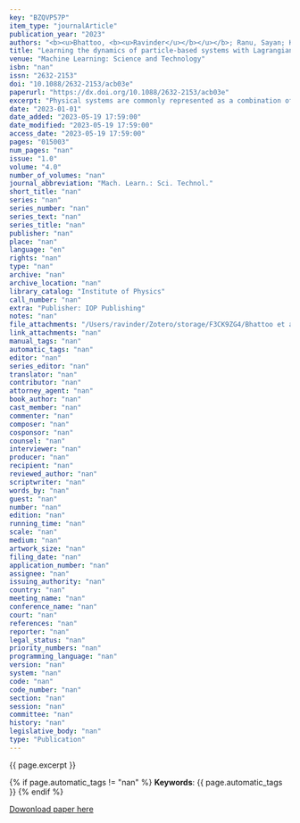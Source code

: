 ```yaml
---
key: "BZQVP57P"
item_type: "journalArticle"
publication_year: "2023"
authors: "<b><u>Bhattoo, <b><u>Ravinder</u></b></u></b>; Ranu, Sayan; Krishnan, N. M. Anoop"
title: "Learning the dynamics of particle-based systems with Lagrangian graph neural networks"
venue: "Machine Learning: Science and Technology"
isbn: "nan"
issn: "2632-2153"
doi: "10.1088/2632-2153/acb03e"
paperurl: "https://dx.doi.org/10.1088/2632-2153/acb03e"
excerpt: "Physical systems are commonly represented as a combination of particles, the individual dynamics of which govern the system dynamics. However, traditional approaches require the knowledge of several abstract quantities such as the energy or force to infer the dynamics of these particles. Here, we present a framework, namely, Lagrangian graph neural network (LGnn), that provides a strong inductive bias to learn the Lagrangian of a particle-based system directly from the trajectory. We test our approach on challenging systems with constraints and drag—LGnn outperforms baselines such as feed-forward Lagrangian neural network (Lnn) with improved performance. We also show the zero-shot generalizability of the system by simulating systems two orders of magnitude larger than the trained one and also hybrid systems that are unseen by the model, a unique feature. The graph architecture of LGnn significantly simplifies the learning in comparison to Lnn with ∼25 times better performance on ∼20 times smaller amounts of data. Finally, we show the interpretability of LGnn, which directly provides physical insights on drag and constraint forces learned by the model. LGnn can thus provide a fillip toward understanding the dynamics of physical systems purely from observable quantities."
date: "2023-01-01"
date_added: "2023-05-19 17:59:00"
date_modified: "2023-05-19 17:59:00"
access_date: "2023-05-19 17:59:00"
pages: "015003"
num_pages: "nan"
issue: "1.0"
volume: "4.0"
number_of_volumes: "nan"
journal_abbreviation: "Mach. Learn.: Sci. Technol."
short_title: "nan"
series: "nan"
series_number: "nan"
series_text: "nan"
series_title: "nan"
publisher: "nan"
place: "nan"
language: "en"
rights: "nan"
type: "nan"
archive: "nan"
archive_location: "nan"
library_catalog: "Institute of Physics"
call_number: "nan"
extra: "Publisher: IOP Publishing"
notes: "nan"
file_attachments: "/Users/ravinder/Zotero/storage/F3CK9ZG4/Bhattoo et al. - 2023 - Learning the dynamics of particle-based systems wi.pdf"
link_attachments: "nan"
manual_tags: "nan"
automatic_tags: "nan"
editor: "nan"
series_editor: "nan"
translator: "nan"
contributor: "nan"
attorney_agent: "nan"
book_author: "nan"
cast_member: "nan"
commenter: "nan"
composer: "nan"
cosponsor: "nan"
counsel: "nan"
interviewer: "nan"
producer: "nan"
recipient: "nan"
reviewed_author: "nan"
scriptwriter: "nan"
words_by: "nan"
guest: "nan"
number: "nan"
edition: "nan"
running_time: "nan"
scale: "nan"
medium: "nan"
artwork_size: "nan"
filing_date: "nan"
application_number: "nan"
assignee: "nan"
issuing_authority: "nan"
country: "nan"
meeting_name: "nan"
conference_name: "nan"
court: "nan"
references: "nan"
reporter: "nan"
legal_status: "nan"
priority_numbers: "nan"
programming_language: "nan"
version: "nan"
system: "nan"
code: "nan"
code_number: "nan"
section: "nan"
session: "nan"
committee: "nan"
history: "nan"
legislative_body: "nan"
type: "Publication"
---
```




<!--  -->

{{ page.excerpt }}


{% if page.automatic_tags != "nan" %}
__Keywords__: {{ page.automatic_tags }}
{% endif %}


[Dowonload paper here](https://dx.doi.org/10.1088/2632-2153/acb03e)

